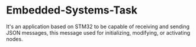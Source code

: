 # Embedded-Systems-Task
It's an application based on STM32 to be capable of receiving and sending JSON messages,  this message used for initializing, modifying, or activating nodes.
